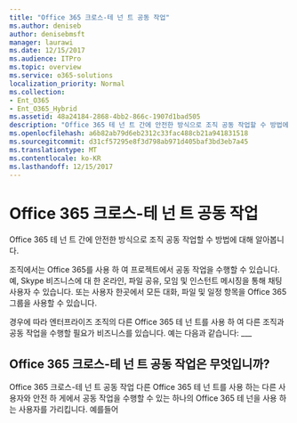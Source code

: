 ```yaml
---
title: "Office 365 크로스-테 넌 트 공동 작업"
ms.author: deniseb
author: denisebmsft
manager: laurawi
ms.date: 12/15/2017
ms.audience: ITPro
ms.topic: overview
ms.service: o365-solutions
localization_priority: Normal
ms.collection:
- Ent_O365
- Ent_O365_Hybrid
ms.assetid: 48a24184-2868-4bb2-866c-1907d1bad505
description: "Office 365 테 넌 트 간에 안전한 방식으로 조직 공동 작업할 수 방법에 대해 알아봅니다."
ms.openlocfilehash: a6b82ab79d6eb2312c33fac488cb21a941831518
ms.sourcegitcommit: d31cf57295e8f3d798ab971d405baf3bd3eb7a45
ms.translationtype: MT
ms.contentlocale: ko-KR
ms.lasthandoff: 12/15/2017
---
```

# <a name="office-365-cross-tenant-collaboration"></a>Office 365 크로스-테 넌 트 공동 작업

Office 365 테 넌 트 간에 안전한 방식으로 조직 공동 작업할 수 방법에 대해 알아봅니다.
  
조직에서는 Office 365를 사용 하 여 프로젝트에서 공동 작업을 수행할 수 있습니다. 예, Skype 비즈니스에 대 한 온라인, 파일 공유, 모임 및 인스턴트 메시징을 통해 채팅 사용자 수 있습니다. 또는 사용자 한곳에서 모든 대화, 파일 및 일정 항목을 Office 365 그룹을 사용할 수 있습니다.
  
경우에 따라 엔터프라이즈 조직의 다른 Office 365 테 넌 트를 사용 하 여 다른 조직과 공동 작업을 수행할 필요가 비즈니스를 있습니다. 예는 다음과 같습니다: ___
  
## <a name="what-is-office-365-cross-tenant-collaboration"></a>Office 365 크로스-테 넌 트 공동 작업은 무엇입니까?
<a name="whatisctc"> </a>

Office 365 크로스-테 넌 트 공동 작업 다른 Office 365 테 넌 트를 사용 하는 다른 사용자와 안전 하 게에서 공동 작업을 수행할 수 있는 하나의 Office 365 테 넌을 사용 하는 사용자를 가리킵니다. 예를들어 
  

